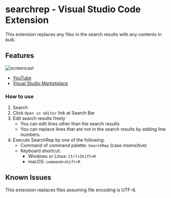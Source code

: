 # searchrep - Visual Studio Code Extension

This extension replaces any files in the search results with any contents in bulk.

## Features

![screencast](https://media.githubusercontent.com/media/satosystems/searchrep/main/images/demo.gif)

- [YouTube](https://youtu.be/bZKkUyePc68)
- [Visual Studio Marketplace](https://marketplace.visualstudio.com/items?itemName=satosystems.searchrep)

### How to use

1. Search
2. Click `Open in editor` link at Search Bar
3. Edit search results freely
    - You can edit lines other than the search results
    - You can replace lines that are not in the search results by adding line numbers.
4. Execute SearchRep by one of the following:
    - Command of command palette: `SearchRep` (case insensitive)
    - Keyboard shortcut:
      - Windows or Linux: `Ctrl+Shift+R`
      - macOS: `command+shift+R`

## Known Issues

This extension replaces files assuming file encoding is UTF-8.
